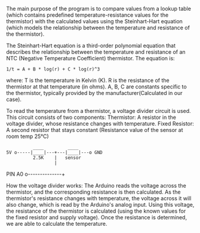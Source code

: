The main purpose of the program is to compare values from a lookup table (which contains predefined temperature-resistance 
values for the thermistor) with the calculated values using the Steinhart-Hart equation (which models the relationship
between the temperature and resistance of the thermistor).

The Steinhart-Hart equation is a third-order polynomial equation that describes the relationship between the temperature and 
resistance of an NTC (Negative Temperature Coefficient) thermistor. The equation is:

	1/t = A + B * log(r) + C * log(r)^3

where:
T is the temperature in Kelvin (K).
R is the resistance of the thermistor at that temperature (in ohms).
A, B, C are constants specific to the thermistor, typically provided by the manufacturer(Calculated in our case).

To read the temperature from a thermistor, a voltage divider circuit is used. This circuit consists of two components:
Thermistor: A resistor in the voltage divider, whose resistance changes with temperature.
Fixed Resistor: A second resistor that stays constant (Resistance value of the sensor at room temp 25°C)

              ____         ____
    5V o-----|____|---+---|____|---o GND
              2.5K    |   sensor
                      | 
PIN A0 o--------------+

How the voltage divider works: The Arduino reads the voltage across the thermistor, and the corresponding resistance is then calculated.
As the thermistor's resistance changes with temperature, the voltage across it will also change, which is read by the Arduino's analog input.
Using this voltage, the resistance of the thermistor is calculated (using the known values for the fixed resistor and supply voltage).
Once the resistance is determined, we are able to calculate the temperature.

